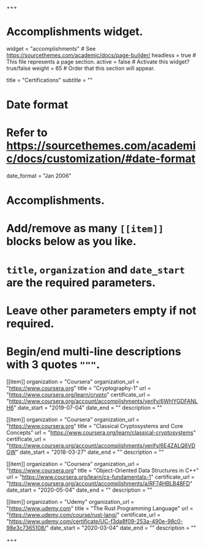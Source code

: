 +++
# Accomplishments widget.
widget = "accomplishments"  # See https://sourcethemes.com/academic/docs/page-builder/
headless = true  # This file represents a page section.
active = false # Activate this widget? true/false
weight = 65  # Order that this section will appear.

title = "Certifications"
subtitle = ""

# Date format
#   Refer to https://sourcethemes.com/academic/docs/customization/#date-format
date_format = "Jan 2006"

# Accomplishments.
#   Add/remove as many `[[item]]` blocks below as you like.
#   `title`, `organization` and `date_start` are the required parameters.
#   Leave other parameters empty if not required.
#   Begin/end multi-line descriptions with 3 quotes `"""`.

[[item]]
  organization = "Coursera"
  organization_url = "https://www.coursera.org"
  title = "Cryptography-1"
  url = "https://www.coursera.org/learn/crypto"
  certificate_url = "https://www.coursera.org/account/accomplishments/verify/6WHYGDFANLH6"
  date_start = "2019-07-04"
  date_end = ""
  description = ""

[[item]]
  organization = "Coursera"
  organization_url = "https://www.coursera.org"
  title = "Classical Cryptosystems and Core Concepts"
  url = "https://www.coursera.org/learn/classical-cryptosystems"
  certificate_url = "https://www.coursera.org/account/accomplishments/verify/6E4ZALQ6VDGW"
  date_start = "2018-03-27"
  date_end = ""
  description = ""

[[item]]
  organization = "Coursera"
  organization_url = "https://www.coursera.org"
  title = "Object-Oriented Data Structures in C++"
  url = "https://www.coursera.org/learn/cs-fundamentals-1"
  certificate_url = "https://www.coursera.org/account/accomplishments/a/RF74HBLB48FD"
  date_start = "2020-05-04"
  date_end = ""
  description = ""

[[item]]
  organization = "Udemy"
  organization_url = "https://www.udemy.com"
  title = "The Rust Programming Language"
  url = "https://www.udemy.com/course/rust-lang/"
  certificate_url = "https://www.udemy.com/certificate/UC-f3da8f09-253a-490e-98c0-98e3c7365108/"
  date_start = "2020-03-04"
  date_end = ""
  description = ""

+++
